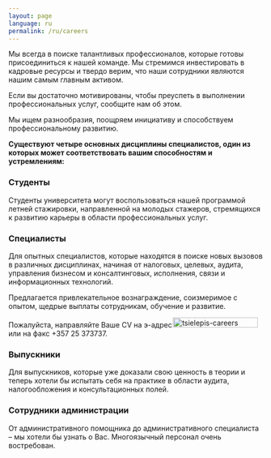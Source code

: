 ```yaml
---
layout: page
language: ru
permalink: /ru/careers
---
```

<p>Мы всегда в поиске талантливых профессионалов, которые готовы присоединиться к нашей команде. Мы стремимся инвестировать в кадровые ресурсы и твердо верим, что наши сотрудники являются нашим самым главным активом. </p>
<p>Если вы достаточно мотивированы, чтобы преуспеть в выполнении профессиональных услуг, сообщите нам об этом. </p>
<p>Мы ищем разнообразия, поощряем инициативу и способствуем профессиональному развитию.</p>
<div class="divider"></div>
<p><strong>Существуют четыре основных дисциплины специалистов, один из которых может соответствовать вашим способностям и устремлениям:</strong></p>
<div class="clearfix cols3 noClear careerCols">
<div class="col first">
<h3 class="title">Студенты</h3>
<p>Студенты университета могут воспользоваться нашей программой летней стажировки, направленной на молодых стажеров, стремящихся к развитию карьеры в области профессиональных услуг.</p>
</div>
<div class="col">
<h3 class="title">Специалисты</h3>
<p>Для опытных специалистов, которые находятся в поиске новых вызовов в различных дисциплинах, начиная от налоговых, целевых, аудита, управления бизнесом и консалтинговых, исполнения, связи и информационных технологий.</p>
</div>
<div class="col last">
<div class="greyBx">
<p>Предлагается привлекательное вознаграждение, соизмеримое с опытом, щедрые выплаты сотрудникам, обучение и развитие.</p>
<p class="noMargin">Пожалуйста, направляйте Ваше CV на э-адрес <img src="https://tsielepis.com.cy/wp-content/uploads/tsielepis-careers.png" alt="tsielepis-careers" width="168" height="20" class="alignnone size-full wp-image-2501" style="margin:0px 0px -6px -2px"> или на факс +357 25 373737.</p>
</div>
</div>
<div class="col">
<h3 class="title">Выпускники</h3>
<p>Для выпускников, которые уже доказали свою ценность в теории и теперь хотели бы испытать себя на практике в области аудита, налогообложения и консультационных полей.</p>
</div>
<div class="col">
<h3 class="title">Сотрудники администрации</h3>
<p>От административного помощника до административного специалиста – мы хотели бы узнать о Вас. Многоязычный персонал очень востребован.</p>
</div>
</div>
